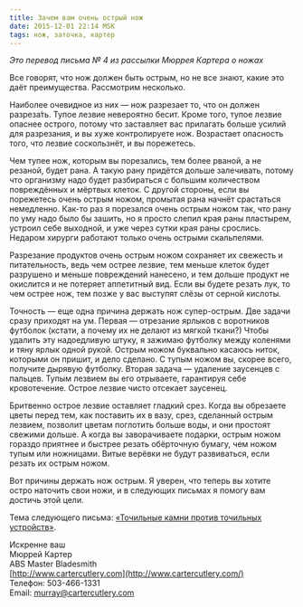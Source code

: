 ```yaml
---
title: Зачем вам очень острый нож
date: 2015-12-01 22:14 MSK
tags: нож, заточка, картер 
---
```


*Это перевод письма  № 4 из рассылки Мюррея Картера о ножах*

Все говорят, что нож должен быть острым, но не все знают, какие это даёт преимущества. Рассмотрим несколько. 

Наиболее очевидное из них — нож разрезает то, что он должен разреза&#769;ть. Тупое лезвие невероятно бесит. Кроме того, тупое лезвие опаснее острого, потому что заставляет вас прилагать больше усилий для разрезания, и вы хуже контролируете нож. Возрастает опасность того, что лезвие соскользнёт, и вы порежетесь.

Чем тупее нож, которым вы порезались, тем более рваной, а не резаной, будет рана. А такую рану придётся дольше залечивать, потому что организму надо будет разбираться с большим количеством повреждённых и мёртвых клеток. С другой стороны, если вы порежетесь очень острым ножом, промытая рана начнёт срастаться немедленно. Как-то раз я порезался очень острым ножом так, что рану по уму надо было бы зашить, но я просто слепил края раны пластырем, устроил себе выходной, и уже через сутки края раны срослись. Недаром хирурги работают только очень острыми скальпелями.

Разрезание продуктов очень острым ножом сохраняет их свежесть и питательность, ведь чем острее лезвие, тем меньше клеток будет разрушено и меньше повреждений нанесено, и тем дольше продукт не окислится и не потеряет аппетитный вид. Если вы будете резать лук, то чем острее нож, тем позже у вас выступят слёзы от серной кислоты. 

Точность — еще одна причина держать нож супер-острым. Две задачи сразу приходят на ум. Первая — отрезание ярлыков с воротников футболок (кстати, а почему их не делают из мягкой ткани?) Чтобы удалить эту надоедливую штуку, я зажимаю футболку между коленями и тяну ярлык одной рукой. Острым ножом буквально касаюсь ниток, которыми он пришит, и дело сделано. С тупым ножом вы, скорее всего, получите дырявую футболку. Вторая задача — удаление заусенцев с пальцев. Тупым лезвием вы его отрываете, гарантируя себе кровотечение. Острое лезвие чисто отсекает заусенец. 

Бритвенно острое лезвие оставляет гладкий срез. Когда вы обрезаете цветы перед тем, как поставить их в вазу, срез, сделанный острым лезвием, позволит цветам поглотить больше воды, и они простоят свежими дольше. А когда вы заворачиваете подарки, острым ножом гораздо приятнее и быстрее резать обёрточную бумагу, чем ножом тупым или ножницами. Витые верёвки не будут развиваться, если резать их острым ножом.

Вот причины держать нож острым. Я уверен, что теперь вы хотите остро наточить свои ножи, и в следующих письмах я помогу вам достичь этой цели.

Тема следующего письма: [«Точильные камни против точильных устройств»](/2015-12-02-carter-o-nozhah-5/).


Искренне ваш<br> 
Мюррей Картер<br>
ABS Master Bladesmith<br> 
[http://www.cartercutlery.com](http://www.cartercutlery.com/)<br> 
Телефон: 503-466-1331<br> 
Email: murray@cartercutlery.com	

